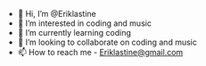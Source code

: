 - 👋 Hi, I’m @Eriklastine
- 👀 I’m interested in coding and music
- 🌱 I’m currently learning coding
- 💞️ I’m looking to collaborate on coding and music
- 📫 How to reach me - Eriklastine@gmail.com

<!---
Eriklastine/Eriklastine is a ✨ special ✨ repository because its `README.md` (this file) appears on your GitHub profile.
You can click the Preview link to take a look at your changes.
--->
